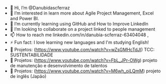 - 👋 Hi, I’m @Danubidascferraz
- 👀 I’m interested in learn more about Agile Project Management, Excel and Power BI.
- 🌱 I’m currently learning using GitHub and How to Improve LinkedIn
- 💞️ I’m looking to collaborate on a project linked to people management
- 📫 How to reach me linkedin.com/in/danubia-scferraz-63404048 ,
- ⚡ Fun fact: I love learning new languages ​​and I'm studying English!
- 🚀 Projetos: (https://www.youtube.com/watch?v=wZsGMHcTdJI) TCC: SUSTENTABILIDADE
- 🚀 Projetos: (https://www.youtube.com/watch?v=FbL_JPr-OWg) projeto de manutenção e desenvolvimento de talentos
- 🚀 Projetos: (https://www.youtube.com/watch?v=M6wh_oiLQmM)  projeto de inglês (Japão)
<!---
Danubidascferraz/Danubidascferraz is a ✨ special ✨ repository because its `README.md` (this file) appears on your GitHub profile.
You can click the Preview link to take a look at your changes.
--->
